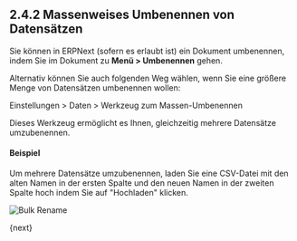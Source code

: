 ## 2.4.2 Massenweises Umbenennen von Datensätzen

Sie können in ERPNext (sofern es erlaubt ist) ein Dokument umbenennen, indem Sie im Dokument zu **Menü > Umbenennen** gehen.

Alternativ können Sie auch folgenden Weg wählen, wenn Sie eine größere Menge von Datensätzen umbenennen wollen:

Einstellungen > Daten > Werkzeug zum Massen-Umbenennen

Dieses Werkzeug ermöglicht es Ihnen, gleichzeitig mehrere Datensätze umzubenennen.

#### Beispiel

Um mehrere Datensätze umzubenennen, laden Sie eine CSV-Datei mit den alten Namen in der ersten Spalte und den neuen Namen in der zweiten Spalte hoch indem Sie auf "Hochladen" klicken.

<img class="screenshot" alt="Bulk Rename" src="{{docs_base_url}}/assets/img/setup/data/rename.png">

{next}
